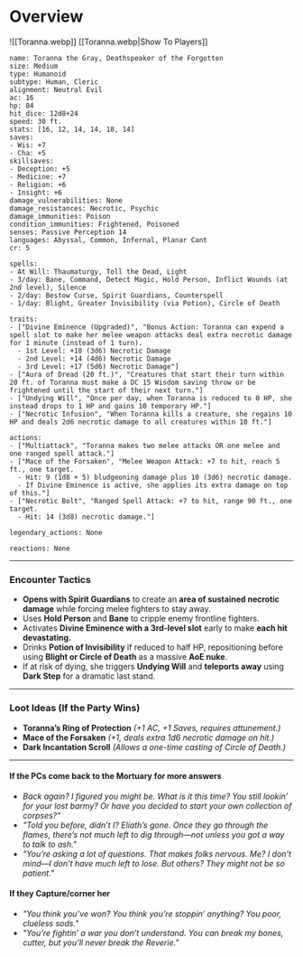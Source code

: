 # Overview

![[Toranna.webp]]
[[Toranna.webp|Show To Players]]

```statblock  
name: Toranna the Gray, Deathspeaker of the Forgotten  
size: Medium  
type: Humanoid  
subtype: Human, Cleric  
alignment: Neutral Evil  
ac: 16  
hp: 84  
hit_dice: 12d8+24  
speed: 30 ft.  
stats: [16, 12, 14, 14, 18, 14]  
saves:  
- Wis: +7  
- Cha: +5  
skillsaves:  
- Deception: +5  
- Medicine: +7  
- Religion: +6  
- Insight: +6  
damage_vulnerabilities: None  
damage_resistances: Necrotic, Psychic  
damage_immunities: Poison  
condition_immunities: Frightened, Poisoned  
senses: Passive Perception 14  
languages: Abyssal, Common, Infernal, Planar Cant  
cr: 5  

spells:  
- At Will: Thaumaturgy, Toll the Dead, Light  
- 3/day: Bane, Command, Detect Magic, Hold Person, Inflict Wounds (at 2nd level), Silence  
- 2/day: Bestow Curse, Spirit Guardians, Counterspell  
- 1/day: Blight, Greater Invisibility (via Potion), Circle of Death  

traits:  
- ["Divine Eminence (Upgraded)", "Bonus Action: Toranna can expend a spell slot to make her melee weapon attacks deal extra necrotic damage for 1 minute (instead of 1 turn).  
  - 1st Level: +10 (3d6) Necrotic Damage  
  - 2nd Level: +14 (4d6) Necrotic Damage  
  - 3rd Level: +17 (5d6) Necrotic Damage"]  
- ["Aura of Dread (20 ft.)", "Creatures that start their turn within 20 ft. of Toranna must make a DC 15 Wisdom saving throw or be frightened until the start of their next turn."]  
- ["Undying Will", "Once per day, when Toranna is reduced to 0 HP, she instead drops to 1 HP and gains 10 temporary HP."]  
- ["Necrotic Infusion", "When Toranna kills a creature, she regains 10 HP and deals 2d6 necrotic damage to all creatures within 10 ft."]  

actions:  
- ["Multiattack", "Toranna makes two melee attacks OR one melee and one ranged spell attack."]  
- ["Mace of the Forsaken", "Melee Weapon Attack: +7 to hit, reach 5 ft., one target.  
  - Hit: 9 (1d8 + 5) bludgeoning damage plus 10 (3d6) necrotic damage.  
  - If Divine Eminence is active, she applies its extra damage on top of this."]  
- ["Necrotic Bolt", "Ranged Spell Attack: +7 to hit, range 90 ft., one target.  
  - Hit: 14 (3d8) necrotic damage."]  

legendary_actions: None  

reactions: None  

```


---

### **Encounter Tactics**

- **Opens with Spirit Guardians** to create an **area of sustained necrotic damage** while forcing melee fighters to stay away.
- Uses **Hold Person** and **Bane** to cripple enemy frontline fighters.
- Activates **Divine Eminence with a 3rd-level slot** early to make **each hit devastating.**
- Drinks **Potion of Invisibility** if reduced to half HP, repositioning before using **Blight or Circle of Death** as a massive **AoE nuke**.
- If at risk of dying, she triggers **Undying Will** and **teleports away** using **Dark Step** for a dramatic last stand.

---

### **Loot Ideas (If the Party Wins)**

- **Toranna’s Ring of Protection** _(+1 AC, +1 Saves, requires attunement.)_
- **Mace of the Forsaken** _(+1, deals extra 1d6 necrotic damage on hit.)_
- **Dark Incantation Scroll** _(Allows a one-time casting of Circle of Death.)_

---


#### If the PCs come back to the Mortuary for more answers

- *Back again? I figured you might be. What is it this time? You still lookin’ for your lost barmy? Or have you decided to start your own collection of corpses?"*
- *"Told you before, didn’t I? Eliath’s gone. Once they go through the flames, there’s not much left to dig through—not unless you got a way to talk to ash."*
- *"You’re asking a lot of questions. That makes folks nervous. Me? I don’t mind—I don’t have much left to lose. But others? They might not be so patient."*

#### If they Capture/corner her

- *"You think you’ve won? You think you’re stoppin’ anything? You poor, clueless sods."*
- *"You’re fightin’ a war you don’t understand. You can break my bones, cutter, but you’ll never break the Reverie."*